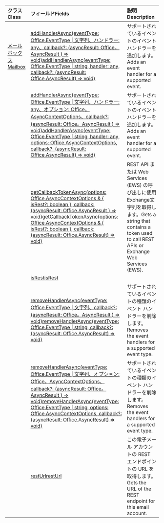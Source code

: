 | <span data-ttu-id="e77b9-101">クラス</span><span class="sxs-lookup"><span data-stu-id="e77b9-101">Class</span></span> | <span data-ttu-id="e77b9-102">フィールド</span><span class="sxs-lookup"><span data-stu-id="e77b9-102">Fields</span></span> | <span data-ttu-id="e77b9-103">説明</span><span class="sxs-lookup"><span data-stu-id="e77b9-103">Description</span></span> |
|:---|:---|:---|
|[<span data-ttu-id="e77b9-104">メールボックス</span><span class="sxs-lookup"><span data-stu-id="e77b9-104">Mailbox</span></span>](/javascript/api/outlook/outlook.mailbox)|[<span data-ttu-id="e77b9-105">addHandlerAsync(eventType: Office.EventType \| 文字列、ハンドラー: any、callback?: (asyncResult: Office。AsyncResult <void> ) => void)</span><span class="sxs-lookup"><span data-stu-id="e77b9-105">addHandlerAsync(eventType: Office.EventType \| string, handler: any, callback?: (asyncResult: Office.AsyncResult<void>) => void)</span></span>](/javascript/api/outlook/outlook.mailbox#addhandlerasync-eventtype--handler--callback--asyncresult-)|<span data-ttu-id="e77b9-106">サポートされているイベントのイベント ハンドラーを追加します。</span><span class="sxs-lookup"><span data-stu-id="e77b9-106">Adds an event handler for a supported event.</span></span>|
||[<span data-ttu-id="e77b9-107">addHandlerAsync(eventType: Office.EventType \| 文字列、ハンドラー: any、オプション: Office。AsyncContextOptions、callback?: (asyncResult: Office。AsyncResult <void> ) => void)</span><span class="sxs-lookup"><span data-stu-id="e77b9-107">addHandlerAsync(eventType: Office.EventType \| string, handler: any, options: Office.AsyncContextOptions, callback?: (asyncResult: Office.AsyncResult<void>) => void)</span></span>](/javascript/api/outlook/outlook.mailbox#addhandlerasync-eventtype--handler--options--callback--asyncresult-)|<span data-ttu-id="e77b9-108">サポートされているイベントのイベント ハンドラーを追加します。</span><span class="sxs-lookup"><span data-stu-id="e77b9-108">Adds an event handler for a supported event.</span></span>|
||[<span data-ttu-id="e77b9-109">getCallbackTokenAsync(options: Office.AsyncContextOptions & { isRest?: boolean }, callback: (asyncResult: Office.AsyncResult <string> ) => void)</span><span class="sxs-lookup"><span data-stu-id="e77b9-109">getCallbackTokenAsync(options: Office.AsyncContextOptions & { isRest?: boolean }, callback: (asyncResult: Office.AsyncResult<string>) => void)</span></span>](/javascript/api/outlook/outlook.mailbox#getcallbacktokenasync-options--isrest--callback--asyncresult-)|<span data-ttu-id="e77b9-110">REST API または Web Services (EWS) の呼び出しに使用Exchange文字列を取得します。</span><span class="sxs-lookup"><span data-stu-id="e77b9-110">Gets a string that contains a token used to call REST APIs or Exchange Web Services (EWS).</span></span>|
||[<span data-ttu-id="e77b9-111">isRest</span><span class="sxs-lookup"><span data-stu-id="e77b9-111">isRest</span></span>](/javascript/api/outlook/outlook.mailbox#isrest)||
||[<span data-ttu-id="e77b9-112">removeHandlerAsync(eventType: Office.EventType \| 文字列、callback?: (asyncResult: Office。AsyncResult <void> ) => void)</span><span class="sxs-lookup"><span data-stu-id="e77b9-112">removeHandlerAsync(eventType: Office.EventType \| string, callback?: (asyncResult: Office.AsyncResult<void>) => void)</span></span>](/javascript/api/outlook/outlook.mailbox#removehandlerasync-eventtype--callback--asyncresult-)|<span data-ttu-id="e77b9-113">サポートされているイベントの種類のイベント ハンドラーを削除します。</span><span class="sxs-lookup"><span data-stu-id="e77b9-113">Removes the event handlers for a supported event type.</span></span>|
||[<span data-ttu-id="e77b9-114">removeHandlerAsync(eventType: Office.EventType \| 文字列、オプション: Office。AsyncContextOptions、callback?: (asyncResult: Office。AsyncResult <void> ) => void)</span><span class="sxs-lookup"><span data-stu-id="e77b9-114">removeHandlerAsync(eventType: Office.EventType \| string, options: Office.AsyncContextOptions, callback?: (asyncResult: Office.AsyncResult<void>) => void)</span></span>](/javascript/api/outlook/outlook.mailbox#removehandlerasync-eventtype--options--callback--asyncresult-)|<span data-ttu-id="e77b9-115">サポートされているイベントの種類のイベント ハンドラーを削除します。</span><span class="sxs-lookup"><span data-stu-id="e77b9-115">Removes the event handlers for a supported event type.</span></span>|
||[<span data-ttu-id="e77b9-116">restUrl</span><span class="sxs-lookup"><span data-stu-id="e77b9-116">restUrl</span></span>](/javascript/api/outlook/outlook.mailbox#resturl)|<span data-ttu-id="e77b9-117">この電子メール アカウントの REST エンドポイントの URL を取得します。</span><span class="sxs-lookup"><span data-stu-id="e77b9-117">Gets the URL of the REST endpoint for this email account.</span></span>|

